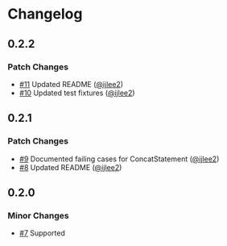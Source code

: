 # Changelog

## 0.2.2

### Patch Changes

- [#11](https://github.com/ijlee2/ember-codemod-sort-invocations/pull/11) Updated README ([@ijlee2](https://github.com/ijlee2))
- [#10](https://github.com/ijlee2/ember-codemod-sort-invocations/pull/10) Updated test fixtures ([@ijlee2](https://github.com/ijlee2))

## 0.2.1

### Patch Changes

- [#9](https://github.com/ijlee2/ember-codemod-sort-invocations/pull/9) Documented failing cases for ConcatStatement ([@ijlee2](https://github.com/ijlee2))
- [#8](https://github.com/ijlee2/ember-codemod-sort-invocations/pull/8) Updated README ([@ijlee2](https://github.com/ijlee2))

## 0.2.0

### Minor Changes

- [#7](https://github.com/ijlee2/ember-codemod-sort-invocations/pull/7) Supported <template> tags ([@ijlee2](https://github.com/ijlee2))

## 0.1.1

### Patch Changes

- [#6](https://github.com/ijlee2/ember-codemod-sort-invocations/pull/6) Added documentation ([@ijlee2](https://github.com/ijlee2))

## 0.1.0

### Minor Changes

- [#5](https://github.com/ijlee2/ember-codemod-sort-invocations/pull/5) Supported v1 and v2 addons ([@ijlee2](https://github.com/ijlee2))
- [#4](https://github.com/ijlee2/ember-codemod-sort-invocations/pull/4) Preserved formatting whenever possible ([@ijlee2](https://github.com/ijlee2))
- [#3](https://github.com/ijlee2/ember-codemod-sort-invocations/pull/3) Sorted subexpressions ([@ijlee2](https://github.com/ijlee2))
- [#2](https://github.com/ijlee2/ember-codemod-sort-invocations/pull/2) Sorted curly brace invocations ([@ijlee2](https://github.com/ijlee2))
- [#1](https://github.com/ijlee2/ember-codemod-sort-invocations/pull/1) Sorted angle bracket invocations ([@ijlee2](https://github.com/ijlee2))
